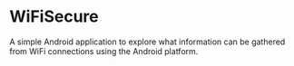 # WiFiSecure

A simple Android application to explore what information can be gathered from WiFi connections using the Android platform.
